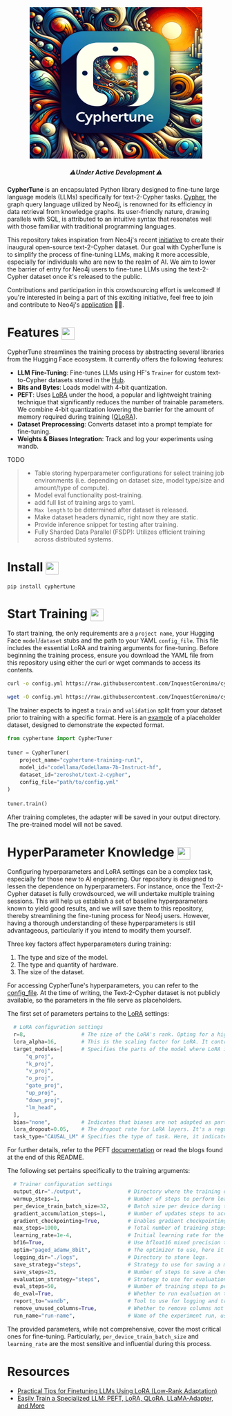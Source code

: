 <div align="center">
    <img width="400" height="350" src="/img/cyphertune-logo.webp">
</div>

<h5 align="center">
  ⚠️<em>Under Active Development</em> ⚠️
</h5>

**CypherTune** is an encapsulated Python library designed to fine-tune large language models (LLMs) specifically for text-2-Cypher tasks. [Cypher](https://neo4j.com/developer/cypher/), the graph query language utilized by Neo4j, is renowned for its efficiency in data retrieval from knowledge graphs. Its user-friendly nature, drawing parallels with SQL, is attributed to an intuitive syntax that resonates well with those familiar with traditional programming languages.

This repository takes inspiration from Neo4j's recent [initiative](https://bratanic-tomaz.medium.com/crowdsourcing-text2cypher-dataset-e65ba51916d4) to create their inaugural open-source text-2-Cypher dataset. Our goal with CypherTune is to simplify the process of fine-tuning LLMs, making it more accessible, especially for individuals who are new to the realm of AI. We aim to lower the barrier of entry for Neo4j users to fine-tune LLMs using the text-2-Cypher dataset once it's released to the public.

Contributions and participation in this crowdsourcing effort is welcomed! If you're interested in being a part of this exciting initiative, feel free to join and contribute to Neo4j's [application](https://text2cypher.vercel.app/) 🚀🚀.

# Features <img align="center" width="30" height="29" src="https://media.giphy.com/media/v1.Y2lkPTc5MGI3NjExOTBqaWNrcGxnaTdzMGRzNTN0bGI2d3A4YWkxajhsb2F5MW84Z2dxaCZlcD12MV9pbnRlcm5hbF9naWZfYnlfaWQmY3Q9Zw/26tOZ42Mg6pbTUPHW/giphy.gif">

CypherTune streamlines the training process by abstracting several libraries from the Hugging Face ecosystem. It currently offers the following features:

- **LLM Fine-Tuning**: Fine-tunes LLMs using HF's `Trainer` for custom text-to-Cypher datasets stored in the [Hub](https://huggingface.co/datasets).
- **Bits and Bytes**: Loads model with 4-bit quantization.
- **PEFT**: Uses [LoRA](https://arxiv.org/pdf/2106.09685.pdf) under the hood, a popular and lightweight training technique that significantly reduces the number of trainable parameters. We combine 4-bit quantization lowering the barrier for the amount of memory required during training ([QLoRA](https://arxiv.org/abs/2305.14314)).
- **Dataset Preprocessing**: Converts dataset into a prompt template for fine-tuning.
- **Weights & Biases Integration**: Track and log your experiments using wandb.

TODO

> - Table storing hyperparameter configurations for select training job environments (i.e. depending on dataset size, model type/size and amount/type of compute).
> - Model eval functionality post-training.
> - add full list of training args to yaml.
> - `Max length` to be determined after dataset is released.
> - Make dataset headers dynamic, right now they are static.
> - Provide inference snippet for testing after training.
> - Fully Sharded Data Parallel (FSDP): Utilizes efficient training across distributed systems.

# Install <img align="center" width="30" height="29" src="https://media.giphy.com/media/sULKEgDMX8LcI/giphy.gif">

```
pip install cyphertune
```

# Start Training <img align="center" width="30" height="29" src="https://media.giphy.com/media/QLcCBdBemDIqpbK6jA/giphy.gif">

To start training, the only requirements are a `project name`, your Hugging Face `model`/`dataset` stubs and the path to your YAML `config_file`. This file includes the essential LoRA and training arguments for fine-tuning. Before beginning the training process, ensure you download the YAML file from this repository using either the curl or wget commands to access its contents.

```bash
curl -o config.yml https://raw.githubusercontent.com/InquestGeronimo/cyphertune/main/cyphertune/config.yml
```

```bash
wget -O config.yml https://raw.githubusercontent.com/InquestGeronimo/cyphertune/main/cyphertune/config.yml
```

The trainer expects to ingest a `train` and `validation` split from your dataset prior to training with a specific format. Here is an [example](https://huggingface.co/datasets/zeroshot/text-2-cypher) of a placeholder dataset, designed to demonstrate the expected format.

```py
from cyphertune import CypherTuner

tuner = CypherTuner(
    project_name="cyphertune-training-run1",
    model_id="codellama/CodeLlama-7b-Instruct-hf",
    dataset_id="zeroshot/text-2-cypher",
    config_file="path/to/config.yml"
)

tuner.train()
```
After training completes, the adapter will be saved in your output directory. The pre-trained model will not be saved.

# HyperParameter Knowledge <img align="center" width="30" height="29" src="https://media.giphy.com/media/v1.Y2lkPTc5MGI3NjExMXV1bWFyMWxkY3JocjE1ZDMxMWZ5OHZtejFkbHpuZXdveTV3Z3BiciZlcD12MV9pbnRlcm5hbF9naWZfYnlfaWQmY3Q9Zw/bGgsc5mWoryfgKBx1u/giphy.gif">


Configuring hyperparameters and LoRA settings can be a complex task, especially for those new to AI engineering. Our repository is designed to lessen the dependence on hyperparameters. For instance, once the Text-2-Cypher dataset is fully crowdsourced, we will undertake multiple training sessions. This will help us establish a set of baseline hyperparameters known to yield good results, and we will save them to this repository, thereby streamlining the fine-tuning process for Neo4j users. However, having a thorough understanding of these hyperparameters is still advantageous, particularly if you intend to modify them yourself.

Three key factors affect hyperparameters during training:

1. The type and size of the model.
2. The type and quantity of hardware.
3. The size of the dataset.

For accessing CypherTune's hyperparameters, you can refer to the [config_file](https://github.com/InquestGeronimo/cyphertune/blob/main/cyphertune/config.yml). At the time of writing, the Text-2-Cypher dataset is not publicly available, so the parameters in the file serve as placeholders.

The first set of parameters pertains to the [LoRA](https://huggingface.co/docs/peft/en/package_reference/lora) settings:

```py
  # LoRA configuration settings
  r=8,                  # The size of the LoRA's rank. Opting for a higher rank could negate the efficiency benefits of using LoRA. The higher the rank the largar the checkpoint file is.
  lora_alpha=16,        # This is the scaling factor for LoRA. It controls the magnitude of the adjustments made by LoRA.
  target_modules=[      # Specifies the parts of the model where LoRA is applied. These can be components of the transformer architecture.
      "q_proj", 
      "k_proj",
      "v_proj",
      "o_proj",
      "gate_proj",
      "up_proj", 
      "down_proj",
      "lm_head",
  ],
  bias="none",          # Indicates that biases are not adapted as part of the LoRA process.
  lora_dropout=0.05,    # The dropout rate for LoRA layers. It's a regularization technique to prevent overfitting.
  task_type="CAUSAL_LM" # Specifies the type of task. Here, it indicates the model is for causal language modeling.
```

For further details, refer to the PEFT [documentation](https://huggingface.co/docs/peft/en/package_reference/lora) or read the blogs found at the end of this README.

The following set pertains specifically to the training arguments:

```py
  # Trainer configuration settings
  output_dir="./output",               # Directory where the training outputs and model checkpoints will be written.
  warmup_steps=1,                      # Number of steps to perform learning rate warmup.
  per_device_train_batch_size=32,      # Batch size per device during training.
  gradient_accumulation_steps=1,       # Number of updates steps to accumulate before performing a backward/update pass.
  gradient_checkpointing=True,         # Enables gradient checkpointing to save memory at the expense of slower backward pass.
  max_steps=1000,                      # Total number of training steps to perform.
  learning_rate=1e-4,                  # Initial learning rate for the optimizer.
  bf16=True,                           # Use bfloat16 mixed precision training instead of the default fp32.
  optim="paged_adamw_8bit",            # The optimizer to use, here it's a variant of AdamW optimized for 8-bit computing.
  logging_dir="./logs",                # Directory to store logs.
  save_strategy="steps",               # Strategy to use for saving a model checkpoint ('steps' means saving at every specified number of steps).
  save_steps=25,                       # Number of steps to save a checkpoint after.
  evaluation_strategy="steps",         # Strategy to use for evaluation ('steps' means evaluating at every specified number of steps).
  eval_steps=50,                       # Number of training steps to perform evaluation after.
  do_eval=True,                        # Whether to run evaluation on the validation set.
  report_to="wandb",                   # Tool to use for logging and tracking (Weights & Biases in this case).
  remove_unused_columns=True,          # Whether to remove columns not used by the model when using a dataset.
  run_name="run-name",                 # Name of the experiment run, usually containing the project name and timestamp.
```
The provided parameters, while not comprehensive, cover the most critical ones for fine-tuning. Particularly, `per_device_train_batch_size` and `learning_rate` are the most sensitive and influential during this process.

# Resources

- [Practical Tips for Finetuning LLMs Using LoRA (Low-Rank Adaptation)](https://magazine.sebastianraschka.com/p/practical-tips-for-finetuning-llms?utm_source=substack&utm_campaign=post_embed&utm_medium=web)
- [Easily Train a Specialized LLM: PEFT, LoRA, QLoRA, LLaMA-Adapter, and More](https://cameronrwolfe.substack.com/p/easily-train-a-specialized-llm-peft#:~:text=LoRA%20leaves%20the%20pretrained%20layers,of%20the%20model%3B%20see%20below.&text=Rank%20decomposition%20matrix.,the%20dimensionality%20of%20the%20input.)